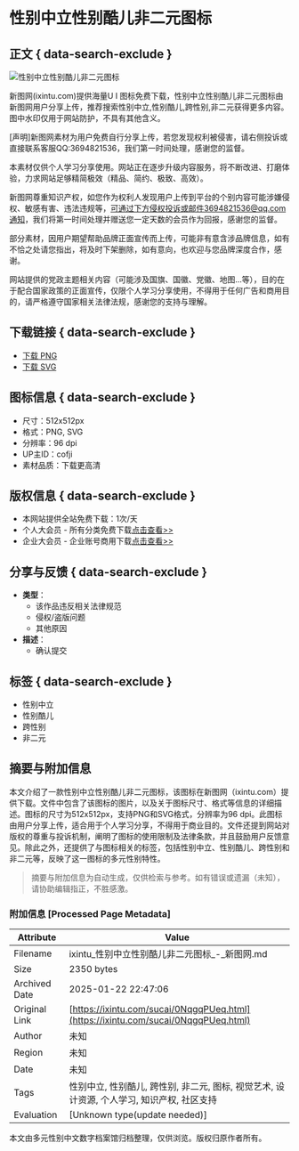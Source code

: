 # 性别中立性别酷儿非二元图标

## 正文 { data-search-exclude }


![性别中立性别酷儿非二元图标](https://img.ixintu.com/download/jpg/20200714/839db600a2a87aae2eaed0b8371ac143_512_512.jpg!con)

新图网(ixintu.com)提供海量U I 图标免费下载，性别中立性别酷儿非二元图标由新图网用户分享上传，推荐搜索性别中立,性别酷儿,跨性别,非二元获得更多内容。图中水印仅用于网站防护，不具有其他含义。

\[声明\]新图网素材为用户免费自行分享上传，若您发现权利被侵害，请右侧投诉或直接联系客服QQ:3694821536，我们第一时间处理，感谢您的监督。

本素材仅供个人学习分享使用。网站正在逐步升级内容服务，将不断改进、打磨体验，力求网站足够精简极效（精品、简约、极致、高效）。

新图网尊重知识产权，如您作为权利人发现用户上传到平台的个别内容可能涉嫌侵权、敏感有害、违法违规等，可通过下方侵权投诉或邮件3694821536@qq.com通知，我们将第一时间处理并赠送您一定天数的会员作为回报，感谢您的监督。

部分素材，因用户期望帮助品牌正面宣传而上传，可能非有意含涉品牌信息，如有不恰之处请您指出，将及时下架删除，如有意向，也欢迎与您品牌深度合作，感谢。

网站提供的党政主题相关内容（可能涉及国旗、国徽、党徽、地图...等），目的在于配合国家政策的正面宣传，仅限个人学习分享使用，不得用于任何广告和商用目的，请严格遵守国家相关法律法规，感谢您的支持与理解。

## 下载链接 { data-search-exclude }
- [下载 PNG](javascript:;)
- [下载 SVG](javascript:;)

## 图标信息 { data-search-exclude }
- 尺寸：512x512px
- 格式：PNG, SVG
- 分辨率：96 dpi
- UP主ID：cofji
- 素材品质：下载更高清

## 版权信息 { data-search-exclude }
- 本网站提供全站免费下载：1次/天
- 个人大会员 - 所有分类免费下载[点击查看>>](/vip.html?)
- 企业大会员 - 企业账号商用下载[点击查看>>](/vip.html?com=1)

## 分享与反馈 { data-search-exclude }
- **类型**：
  - 该作品违反相关法律规范
  - 侵权/盗版问题
  - 其他原因
- **描述**：
  - 确认提交

## 标签 { data-search-exclude }
- 性别中立
- 性别酷儿
- 跨性别
- 非二元
<!-- tcd_original_link https://ixintu.com/sucai/0NqgqPUeq.html -->


## 摘要与附加信息

<!-- tcd_abstract -->
本文介绍了一款性别中立性别酷儿非二元图标，该图标在新图网（ixintu.com）提供下载。文件中包含了该图标的图片，以及关于图标尺寸、格式等信息的详细描述。图标的尺寸为512x512px，支持PNG和SVG格式，分辨率为96 dpi。此图标由用户分享上传，适合用于个人学习分享，不得用于商业目的。文件还提到网站对版权的尊重与投诉机制，阐明了图标的使用限制及法律条款，并且鼓励用户反馈意见。除此之外，还提供了与图标相关的标签，包括性别中立、性别酷儿、跨性别和非二元等，反映了这一图标的多元性别特性。
<!-- tcd_abstract_end -->

> 摘要与附加信息为自动生成，仅供检索与参考。如有错误或遗漏（未知），请协助编辑指正，不胜感激。

### 附加信息 [Processed Page Metadata]

| Attribute       | Value                                  |
|-----------------|----------------------------------------|
| Filename        | ixintu_性别中立性别酷儿非二元图标_-_新图网.md                             |
| Size            | 2350 bytes                           |
| Archived Date   | 2025-01-22 22:47:06                             |
| Original Link   | [https://ixintu.com/sucai/0NqgqPUeq.html](https://ixintu.com/sucai/0NqgqPUeq.html)                       |
| Author          | 未知                               |
| Region          | 未知                               |
| Date            | 未知                                 |
| Tags            | 性别中立, 性别酷儿, 跨性别, 非二元, 图标, 视觉艺术, 设计资源, 个人学习, 知识产权, 社区支持                                 |
| Evaluation            | [Unknown type(update needed)]                                 |
<!-- tcd_table_end -->

本文由多元性别中文数字档案馆归档整理，仅供浏览。版权归原作者所有。
